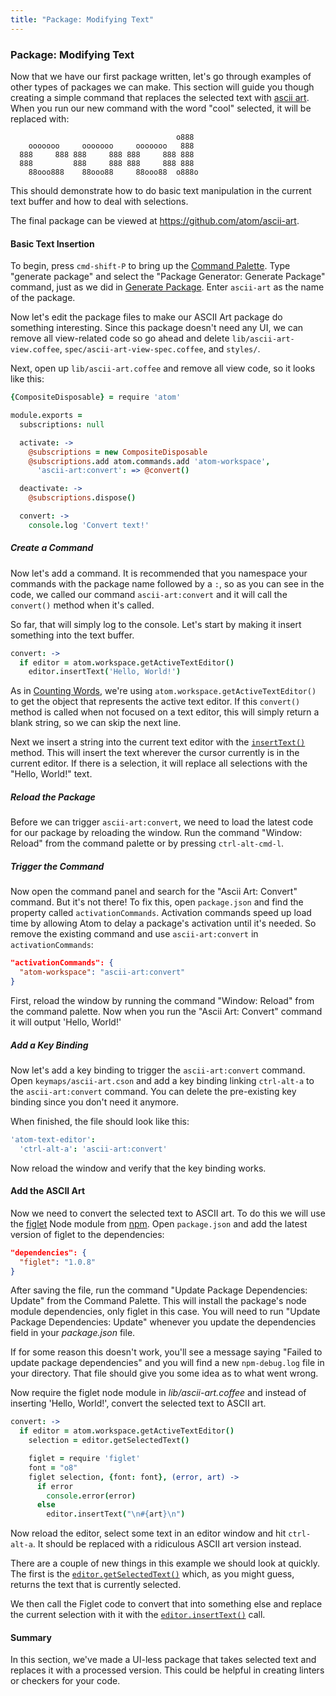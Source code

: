 ```yaml
---
title: "Package: Modifying Text"
---
```

### Package: Modifying Text

Now that we have our first package written, let's go through examples of other types of packages we can make. This section will guide you though creating a simple command that replaces the selected text with [ascii art](https://en.wikipedia.org/wiki/ASCII_art). When you run our new command with the word "cool" selected, it will be replaced with:

```
                                     o888
    ooooooo     ooooooo     ooooooo   888
  888     888 888     888 888     888 888
  888         888     888 888     888 888
    88ooo888    88ooo88     88ooo88  o888o

```

This should demonstrate how to do basic text manipulation in the current text buffer and how to deal with selections.

The final package can be viewed at https://github.com/atom/ascii-art.

#### Basic Text Insertion

To begin, press `cmd-shift-P` to bring up the [Command Palette](https://github.com/atom/command-palette). Type "generate package" and select the "Package Generator: Generate Package" command, just as we did in [Generate Package](/hacking-atom/sections/package-word-count/#generate-package). Enter `ascii-art` as the name of the package.

Now let's edit the package files to make our ASCII Art package do something interesting. Since this package doesn't need any UI, we can remove all view-related code so go ahead and delete `lib/ascii-art-view.coffee`, `spec/ascii-art-view-spec.coffee`, and `styles/`.

Next, open up `lib/ascii-art.coffee` and remove all view code, so it looks like this:

```coffeescript
{CompositeDisposable} = require 'atom'

module.exports =
  subscriptions: null

  activate: ->
    @subscriptions = new CompositeDisposable
    @subscriptions.add atom.commands.add 'atom-workspace',
      'ascii-art:convert': => @convert()

  deactivate: ->
    @subscriptions.dispose()

  convert: ->
    console.log 'Convert text!'
```

##### Create a Command

Now let's add a command. It is recommended that you namespace your commands with the package name followed by a `:`, so as you can see in the code, we called our command `ascii-art:convert` and it will call the `convert()` method when it's called.

So far, that will simply log to the console. Let's start by making it insert something into the text buffer.

```coffeescript
convert: ->
  if editor = atom.workspace.getActiveTextEditor()
    editor.insertText('Hello, World!')
```

As in [Counting Words](/hacking-atom/sections/package-word-count/counting-words), we're using `atom.workspace.getActiveTextEditor()` to get the object that represents the active text editor. If this `convert()` method is called when not focused on a text editor, this will simply return a blank string, so we can skip the next line.

Next we insert a string into the current text editor with the [`insertText()`](https://atom.io/docs/api/latest/TextEditor#instance-insertText) method. This will insert the text wherever the cursor currently is in the current editor. If there is a selection, it will replace all selections with the "Hello, World!" text.

##### Reload the Package

Before we can trigger `ascii-art:convert`, we need to load the latest code for our package by reloading the window. Run the command "Window: Reload" from the command palette or by pressing `ctrl-alt-cmd-l`.

##### Trigger the Command

Now open the command panel and search for the "Ascii Art: Convert" command. But it's not there! To fix this, open `package.json` and find the property called `activationCommands`. Activation commands speed up load time by allowing Atom to delay a package's activation until it's needed. So remove the existing command and use `ascii-art:convert` in `activationCommands`:

```json
"activationCommands": {
  "atom-workspace": "ascii-art:convert"
}
```

First, reload the window by running the command "Window: Reload" from the command palette. Now when you run the "Ascii Art: Convert" command it will output 'Hello, World!'

##### Add a Key Binding

Now let's add a key binding to trigger the `ascii-art:convert` command. Open `keymaps/ascii-art.cson` and add a key binding linking `ctrl-alt-a` to the `ascii-art:convert` command. You can delete the pre-existing key binding since you don't need it anymore.

When finished, the file should look like this:

```coffeescript
'atom-text-editor':
  'ctrl-alt-a': 'ascii-art:convert'
```

Now reload the window and verify that the key binding works.

#### Add the ASCII Art

Now we need to convert the selected text to ASCII art. To do this we will use the [figlet](https://npmjs.org/package/figlet) Node module from [npm](https://npmjs.org/). Open `package.json` and add the latest version of figlet to the dependencies:

```json
"dependencies": {
  "figlet": "1.0.8"
}
```

After saving the file, run the command "Update Package Dependencies: Update" from the Command Palette. This will install the package's node module dependencies, only figlet in this case. You will need to run "Update Package Dependencies: Update" whenever you update the dependencies field in your _package.json_ file.

If for some reason this doesn't work, you'll see a message saying "Failed to update package dependencies" and you will find a new `npm-debug.log` file in your directory. That file should give you some idea as to what went wrong.

Now require the figlet node module in _lib/ascii-art.coffee_ and instead of inserting 'Hello, World!', convert the selected text to ASCII art.

```coffeescript
convert: ->
  if editor = atom.workspace.getActiveTextEditor()
    selection = editor.getSelectedText()

    figlet = require 'figlet'
    font = "o8"
    figlet selection, {font: font}, (error, art) ->
      if error
        console.error(error)
      else
        editor.insertText("\n#{art}\n")
```

Now reload the editor, select some text in an editor window and hit `ctrl-alt-a`. It should be replaced with a ridiculous ASCII art version instead.

There are a couple of new things in this example we should look at quickly. The first is the [`editor.getSelectedText()`](https://atom.io/docs/api/latest/TextEditor#instance-getSelectedText) which, as you might guess, returns the text that is currently selected.

We then call the Figlet code to convert that into something else and replace the current selection with it with the [`editor.insertText()`](https://atom.io/docs/api/latest/TextEditor#instance-insertText) call.

#### Summary

In this section, we've made a UI-less package that takes selected text and replaces it with a processed version. This could be helpful in creating linters or checkers for your code.
